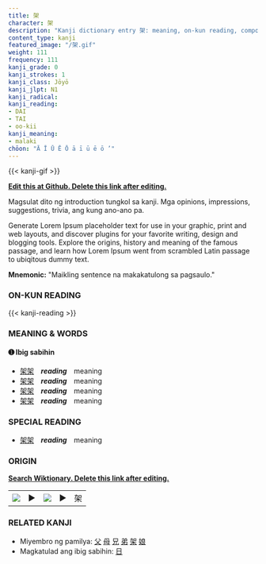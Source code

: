 ```yaml
---
title: 架
character: 架
description: "Kanji dictionary entry 架: meaning, on-kun reading, compounds, origin, related kanji"
content_type: kanji
featured_image: "/架.gif"
weight: 111
frequency: 111
kanji_grade: 0
kanji_strokes: 1
kanji_class: Jōyō
kanji_jlpt: N1
kanji_radical: 
kanji_reading: 
- DAI
- TAI
- oo-kii
kanji_meaning:
- malaki
chōon: "Ā Ī Ū Ē Ō ā ī ū ē ō ’"
---
```

[//]: # (Don't edit the line below. Kanji animated GIF code is automatically generated.)
{{< kanji-gif >}}

[//]: # (Edit below this line.)

**[Edit this at Github. Delete this link after editing.](https://github.com/tim0g/tim/tree/main/content/kanji/架/index.md)**

Magsulat dito ng introduction tungkol sa kanji. Mga opinions, impressions, suggestions, trivia, ang kung ano-ano pa.

Generate Lorem Ipsum placeholder text for use in your graphic, print and web layouts, and discover plugins for your favorite writing, design and blogging tools. Explore the origins, history and meaning of the famous passage, and learn how Lorem Ipsum went from scrambled Latin passage to ubiqitous dummy text.
 
**Mnemonic:** "Maikling sentence na makakatulong sa pagsaulo."

### ON-KUN READING

[//]: # (Don't edit the line below. ON-KUN READING code is automatically generated.)
{{< kanji-reading >}}

### MEANING & WORDS

#### ➊ **Ibig sabihin**
  - [架](../架)[架](../架)　***reading***　meaning
  - [架](../架)[架](../架)　***reading***　meaning
  - [架](../架)[架](../架)　***reading***　meaning
  - [架](../架)[架](../架)　***reading***　meaning

### SPECIAL READING
  - [架](../架)[架](../架)　***reading***　meaning

### ORIGIN

**[Search Wiktionary. Delete this link after editing.](https://wiktionary.org/wiki/架)**
<table class="kanji-table"><tr><td>
<img src="60px-架-bronze.svg.png">
</td><td>▶</td><td>
<img src="60px-架-oracle.svg.png">
</td><td>▶</td>
<td class="kanji-origin">架</td>
</tr></table>

### RELATED KANJI
- Miyembro ng pamilya: [父](../父) [母](../母) [兄](../兄) [弟](../弟) [架](../架) [娘](../娘)
- Magkatulad ang ibig sabihin: [日](../日)
